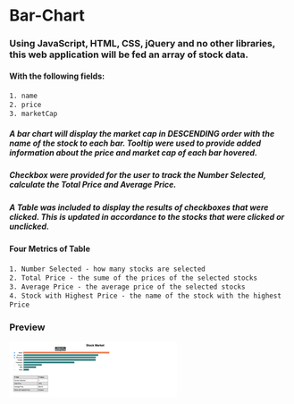 # Bar-Chart

### Using JavaScript, HTML, CSS, jQuery and no other libraries, this web application will be fed an array of stock data. 

#### **With the following fields:**
	1. name
	2. price
	3. marketCap

##### A **bar chart** will display the market cap in **DESCENDING** order with the name of the stock to each bar. Tooltip were used to provide added information about the price and market cap of each bar hovered.

##### **Checkbox** were provided for the user to track the **Number Selected**, calculate the **Total Price and Average Price**.

##### A **Table** was included to display the results of checkboxes that were clicked. This is updated in accordance to the stocks that were clicked or unclicked.

#### **Four Metrics of Table**
	1. Number Selected - how many stocks are selected
	2. Total Price - the sume of the prices of the selected stocks
	3. Average Price - the average price of the selected stocks
	4. Stock with Highest Price - the name of the stock with the highest Price

### Preview

![preview](https://github.com/joycedelatorre/Bar-Chart/blob/master/images/preview.png "preview")